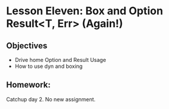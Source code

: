 # Lesson Eleven: Box<T> and Option<T> Result<T, Err> (Again!) 

## Objectives 
- Drive home Option and Result Usage 
- How to use dyn and boxing 


## Homework:
Catchup day 2.  No new assignment.

